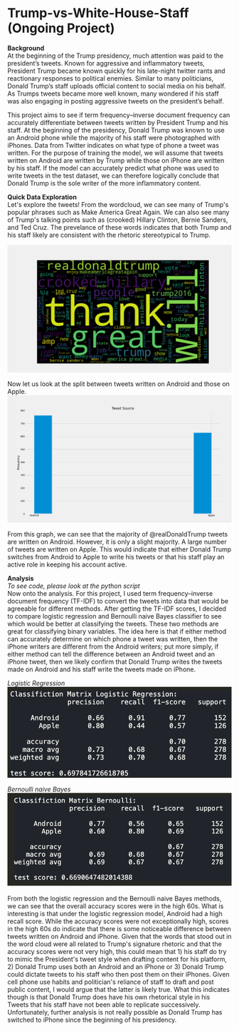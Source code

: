 # Trump-vs-White-House-Staff (Ongoing Project)

**Background**<br/>
At the beginning of the Trump presidency, much attention was paid to the president’s tweets. Known for aggressive and inflammatory tweets, President Trump became known quickly for his late-night twitter rants and reactionary responses to political enemies. Similar to many politicians, Donald Trump’s staff uploads official content to social media on his behalf. As Trumps tweets became more well known, many wondered if his staff was also engaging in posting aggressive tweets on the president’s behalf.<br />

This project aims to see if term frequency–inverse document frequency can accurately differentiate between tweets written by President Trump and his staff. At the beginning of the presidency, Donald Trump was known to use an Android phone while the majority of his staff were photographed with iPhones. Data from Twitter indicates on what type of phone a tweet was written. For the purpose of training the model, we will assume that tweets written on Android are written by Trump while those on iPhone are written by his staff. If the model can accurately predict what phone was used to write tweets in the test dataset, we can therefore logically conclude that Donald Trump is the sole writer of the more inflammatory content.<br />

**Quick Data Exploration**<br/>
Let's explore the tweets! From the wordcloud, we can see many of Trump's popular phrases such as Make America Great Again. We can also see many of Trump's talking points such as (crooked) Hillary Clinton, Bernie Sanders, and Ted Cruz. The prevelance of these words indicates that both Trump and his staff likely are consistent with the rhetoric stereotypical to Trump.<br />

![alt text](https://github.com/jamesgwen/Trump-vs-White-House-Staff/blob/main/wordcloud.png?raw=true)<br/>

Now let us look at the split between tweets written on Android and those on Apple.
![alt text](https://github.com/jamesgwen/Trump-vs-White-House-Staff/blob/main/tweet_histogram.png?raw=true)<br/>

From this graph, we can see that the majority of @realDonaldTrump tweets are written on Android. However, it is only a slight majority. A large number of tweets are written on Apple. This would indicate that either Donald Trump switches from Android to Apple to write his tweets or that his staff play an active role in keeping his account active.<br/> 

**Analysis**<br/>
*To see code, please look at the python script*<br/>
Now onto the analysis. For this project, I used term frequency–inverse document frequency (TF-IDF) to convert the tweets into data that would be agreeable for different methods. After getting the TF-IDF scores, I decided to compare logistic regression and Bernoulli naive Bayes classifier to see which would be better at classifying the tweets. These two methods are great for classifying binary variables. The idea here is that if either method can accurately determine on which phone a tweet was written, then the iPhone writers are different from the Android writers; put more simply, if either method can tell the difference between an Android tweet and an iPhone tweet, then we likely confirm that Donald Trump writes the tweets made on Android and his staff write the tweets made on iPhone.<br/> 

*Logistic Regression*<br/>
![alt text](https://github.com/jamesgwen/Trump-vs-White-House-Staff/blob/main/logistic_regression.png?raw=true)<br/>

*Bernoulli naive Bayes*<br/>
![alt text](https://github.com/jamesgwen/Trump-vs-White-House-Staff/blob/main/Bernoulli%20naive%20Bayes.png?raw=true)<br/>
<br/>
From both the logistic regression and the Bernoulli naive Bayes methods, we can see that the overall accuracy scores were in the high 60s. What is interesting is that under the logistic regression model, Android had a high recall score. While the accuracy scores were not exceptionally high, scores in the high 60s do indicate that there is some noticeable difference between tweets written on Android and iPhone. Given that the words that stood out in the word cloud were all related to Trump's signature rhetoric and that the accuracy scores were not very high, this could mean that 1) his staff do try to mimic the President's tweet style when drafting content for his platform, 2) Donald Trump uses both an Android and an iPhone or 3) Donald Trump could dictate tweets to his staff who then post them on their iPhones. Given cell phone use habits and politician's reliance of staff to draft and post public content, I would argue that the latter is likely true. What this indicates though is that Donald Trump does have his own rhetorical style in his Tweets that his staff have not been able to replicate successively. Unfortunately, further analysis is not really possible as Donald Trump has switched to iPhone since the beginning of his presidency. 
